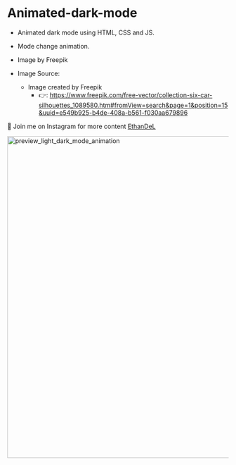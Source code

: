 # Animated-dark-mode

* Animated dark mode using HTML, CSS and JS.
* Mode change animation.
* Image by Freepik

* Image Source:
    * Image created by Freepik
        * 👉:  https://www.freepik.com/free-vector/collection-six-car-silhouettes_1089580.htm#fromView=search&page=1&position=15&uuid=e549b925-b4de-408a-b561-f030aa679896


🤍 Join me on Instagram for more content [EthanDeL](https://www.instagram.com/ethan_del_code/)


<img width="731" alt="preview_light_dark_mode_animation" src="https://github.com/EthanDeL/Animated-dark-mode/assets/121880462/fe2df507-a13b-4ddb-b24d-32a79cdecd22">
